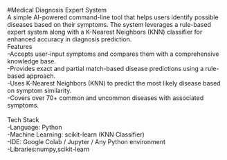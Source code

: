 #Medical Diagnosis Expert System<br>
A simple AI-powered command-line tool that helps users identify possible diseases based on their symptoms. The system leverages a rule-based expert system along with a K-Nearest Neighbors (KNN) classifier for enhanced accuracy in diagnosis prediction.
<br>
Features<br>
-Accepts user-input symptoms and compares them with a comprehensive knowledge base.<br>
-Provides exact and partial match-based disease predictions using a rule-based approach.<br>
-Uses K-Nearest Neighbors (KNN) to predict the most likely disease based on symptom similarity.<br>
-Covers over 70+ common and uncommon diseases with associated symptoms.<br>
<br>
Tech Stack<br>
-Language: Python<br>
-Machine Learning: scikit-learn (KNN Classifier)<br>
-IDE: Google Colab / Jupyter / Any Python environment<br>
-Libraries:numpy,scikit-learn<br>
